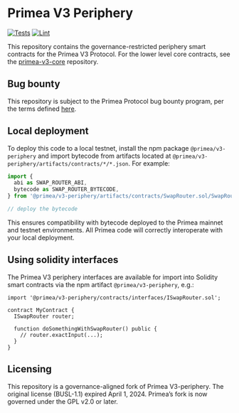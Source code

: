 # Primea V3 Periphery

[![Tests](https://github.com/primeanetwork/primea-v3-periphery/workflows/Tests/badge.svg)](https://github.com/primeanetwork/primea-v3-periphery/actions?query=workflow%3ATests)
[![Lint](https://github.com/primeanetwork/primea-v3-periphery/workflows/Lint/badge.svg)](https://github.com/primeanetwork/primea-v3-periphery/actions?query=workflow%3ALint)

This repository contains the governance-restricted periphery smart contracts for the Primea V3 Protocol.
For the lower level core contracts, see the [primea-v3-core](https://github.com/primeanetwork/primea-v3-core) repository.

## Bug bounty

This repository is subject to the Primea Protocol bug bounty program,
per the terms defined [here](./bug-bounty.md).

## Local deployment

To deploy this code to a local testnet, install the npm package
`@primea/v3-periphery` and import bytecode from artifacts located at
`@primea/v3-periphery/artifacts/contracts/*/*.json`. For example:

```typescript
import {
  abi as SWAP_ROUTER_ABI,
  bytecode as SWAP_ROUTER_BYTECODE,
} from '@primea/v3-periphery/artifacts/contracts/SwapRouter.sol/SwapRouter.json'

// deploy the bytecode
```

This ensures compatibility with bytecode deployed to the Primea mainnet and testnet environments.
All Primea code will correctly interoperate with your local deployment.

## Using solidity interfaces

The Primea V3 periphery interfaces are available for import into Solidity smart contracts
via the npm artifact `@primea/v3-periphery`, e.g.:

```solidity
import '@primea/v3-periphery/contracts/interfaces/ISwapRouter.sol';

contract MyContract {
  ISwapRouter router;

  function doSomethingWithSwapRouter() public {
    // router.exactInput(...);
  }
}
```

## Licensing

This repository is a governance-aligned fork of Primea V3-periphery. The original license (BUSL-1.1) expired April 1, 2024.
Primea’s fork is now governed under the GPL v2.0 or later.
